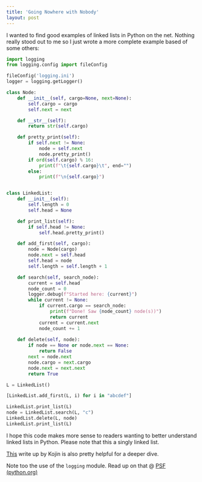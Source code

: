 ```yaml
---
title: 'Going Nowhere with Nobody'
layout: post
---
```


I wanted to find good examples of linked lists in Python on the net. Nothing really stood out to me so I just wrote a more complete example based of some others:

```python
import logging
from logging.config import fileConfig

fileConfig('logging.ini')
logger = logging.getLogger()

class Node:
    def __init__(self, cargo=None, next=None):
        self.cargo = cargo
        self.next = next

    def __str__(self):
        return str(self.cargo)

    def pretty_print(self):
        if self.next != None:
            node = self.next
            node.pretty_print()
        if ord(self.cargo) % 16:
            print(f"\t{self.cargo}\t", end="")
        else:
            print(f"\n{self.cargo}")


class LinkedList:
    def __init__(self):
        self.length = 0
        self.head = None

    def print_list(self):
        if self.head != None:
            self.head.pretty_print()

    def add_first(self, cargo):
        node = Node(cargo)
        node.next = self.head
        self.head = node
        self.length = self.length + 1

    def search(self, search_node):
        current = self.head
        node_count = 0
        logger.debug(f"Started here: {current}")
        while current != None:
            if current.cargo == search_node:
                print(f"Done! Saw {node_count} node(s))")
                return current
            current = current.next
            node_count += 1
    
    def delete(self, node):
        if node == None or node.next == None:
            return False
        next = node.next
        node.cargo = next.cargo
        node.next = next.next
        return True

L = LinkedList()

[LinkedList.add_first(L, i) for i in "abcdef"]

LinkedList.print_list(L)
node = LinkedList.search(L, "c")
LinkedList.delete(L, node)
LinkedList.print_list(L)
```

I hope this code makes more sense to readers wanting to better understand linked lists in Python.
Please note that this a singly linked list. 

[This](https://medium.com/@kojinoshiba/data-structures-in-python-series-1-linked-lists-d9f848537b4d) write up by Kojin is also pretty helpful for a deeper dive.

Note too the use of the `logging` module. Read up on that @ [PSF (python.org)](https://docs.python.org/3/howto/logging.html#logging-basic-tutorial) 
